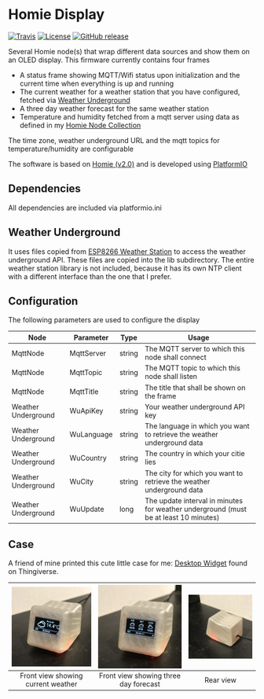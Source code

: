 # Homie Display

[![Travis](https://img.shields.io/travis/luebbe/homie-display.svg?branch=master&style=flat)](https://travis-ci.org/luebbe/homie-display)
[![License](https://img.shields.io/github/license/mashape/apistatus.svg?style=flat)](https://opensource.org/licenses/MIT)
[![GitHub release](https://img.shields.io/github/release/luebbe/homie-display.svg?style=flat)](https://github.com/luebbe/homie-display/releases)

Several Homie node(s) that wrap different data sources and show them on an OLED display.
This firmware currently contains four frames

- A status frame showing MQTT/Wifi status upon initialization and the current time when everything is up and running
- The current weather for a weather station that you have configured, fetched via [Weather Underground](https://www.wunderground.com/)
- A three day weather forecast for the same weather station
- Temperature and humidity fetched from a mqtt server using data as defined in my [Homie Node Collection](https://github.com/luebbe/homie-node-collection)

The time zone, weather underground URL and the mqtt topics for temperature/humidity are configurable

The software is based on [Homie (v2.0)](https://github.com/marvinroger/homie-esp8266) and is developed using [PlatformIO](https://github.com/platformio)

## Dependencies

All dependencies are included via platformio.ini

## Weather Underground

It uses files copied from [ESP8266 Weather Station](https://github.com/squix78/esp8266-weather-station) to access the weather underground API. These files are copied into the lib subdirectory. The entire weather station library is not included, because it has its own NTP client with a different interface than the one that I prefer.

## Configuration

The following parameters are used to configure the display

| Node                | Parameter  | Type   | Usage                                                                                |
| ------------------- | ---------- | ------ | ------------------------------------------------------------------------------------ |
| MqttNode            | MqttServer | string | The MQTT server to which this node shall connect                                     |
| MqttNode            | MqttTopic  | string | The MQTT topic to which this node shall listen                                       |
| MqttNode            | MqttTitle  | string | The title that shall be shown on the frame                                           |
| Weather Underground | WuApiKey   | string | Your weather underground API key                                                     |
| Weather Underground | WuLanguage | string | The language in which you want to retrieve the weather underground data              |
| Weather Underground | WuCountry  | string | The country in which your citie lies                                                 |
| Weather Underground | WuCity     | string | The city for which you want to retrieve the weather underground data                 |
| Weather Underground | WuUpdate   | long   | The update interval in minutes for weather underground (must be at least 10 minutes) |

## Case

A friend of mine printed this cute little case for me: [Desktop Widget](https://www.thingiverse.com/thing:857858/#files) found on Thingiverse.

| <img src="./images/Case_Front1.jpg" align="center" width="200"> | <img src="./images/Case_Front2.jpg" align="center" width="200"> | <img src="./images/Case_Rear.jpg" align="center" width="200"> |
| :-------------------------------------------------------------: | :-------------------------------------------------------------: | :-----------------------------------------------------------: |
|                Front view showing current weather               |              Front view showing three day forecast              |                           Rear view                           |
